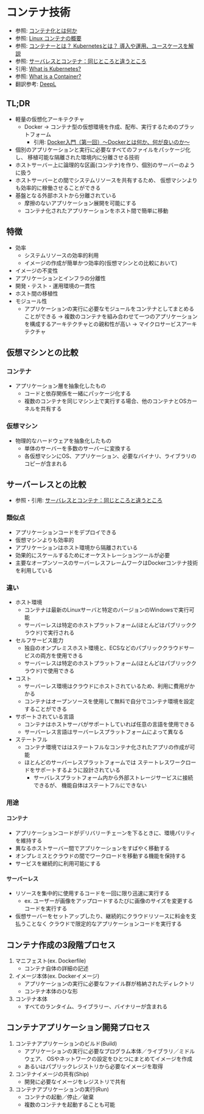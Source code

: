 # コンテナ技術
- 参照: [コンテナ化とは何か](https://developer.ibm.com/jp/videos/new-builders-containerization/)
- 参照: [Linux コンテナの概要](https://www.redhat.com/ja/topics/containers)
- 参照: [コンテナーとは？ Kubernetesとは？ 導入や運用、ユースケースを解説](https://codezine.jp/article/detail/11336)
- 参照: [サーバレスとコンテナ：同じところと違うところ](https://sumologic.digitalstacks.net/blog/serverless-vs-containers/)
- 引用: [What is Kubernetes?](https://kubernetes.io/docs/concepts/overview/what-is-kubernetes/)
- 参照: [What is a Container?](https://www.docker.com/resources/what-container)
- 翻訳参考: [DeepL](https://www.deepl.com/translator)

## TL;DR
- 軽量の仮想化アーキテクチャ
  - Docker -> コンテナ型の仮想環境を作成、配布、実行するためのプラットフォーム
    - 引用: [Docker入門（第一回）～Dockerとは何か、何が良いのか～](https://knowledge.sakura.ad.jp/13265/)
- 個別のアプリケーションと実行に必要なすべてのファイルをパッケージ化し、
  移植可能な隔離された環境内に分離させる技術
- ホストサーバー上に論理的な区画(コンテナ)を作り、個別のサーバーのように扱う
- ホストサーバーとの間でシステムリソースを共有するため、
  仮想マシンよりも効率的に稼働させることができる
- 基盤となる外部ホストから分離されている
  - 摩擦のないアプリケーション展開を可能にする
  - コンテナ化されたアプリケーションをホスト間で簡単に移動

## 特徴
- 効率
  - システムリソースの効率的利用
  - イメージの作成が簡単かつ効率的(仮想マシンとの比較において)
- イメージの不変性
- アプリケーションとインフラの分離性
- 開発・テスト・運用環境の一貫性
- ホスト間の移植性
- モジュール性
  - アプリケーションの実行に必要なモジュールをコンテナとしてまとめることができる
    -> 複数のコンテナを組み合わせて一つのアプリケーションを構成するアーキテクチャとの親和性が高い
    -> マイクロサービスアーキテクチャ

## 仮想マシンとの比較
### コンテナ
- アプリケーション層を抽象化したもの
  - コードと依存関係を一緒にパッケージ化する
  - 複数のコンテナを同じマシン上で実行する場合、他のコンテナとOSカーネルを共有する

### 仮想マシン
- 物理的なハードウェアを抽象化したもの
  - 単体のサーバーを多数のサーバーに変換する
  - 各仮想マシンにOS、アプリケーション、必要なバイナリ、ライブラリのコピーが含まれる

## サーバーレスとの比較
- 参照・引用: [サーバレスとコンテナ：同じところと違うところ](https://sumologic.digitalstacks.net/blog/serverless-vs-containers/)

### 類似点
- アプリケーションコードをデプロイできる
- 仮想マシンよりも効率的
- アプリケーションはホスト環境から隔離されている
- 効果的にスケールするためにオーケストレーションツールが必要
- 主要なオープンソースのサーバーレスフレームワークはDockerコンテナ技術を利用している

### 違い
- ホスト環境
  - コンテナは最新のLinuxサーバと特定のバージョンのWindowsで実行可能
  - サーバーレスは特定のホストプラットフォーム(ほとんどはパブリッククラウド)で実行される
- セルフサービス能力
  - 独自のオンプレミスホスト環境と、ECSなどのパブリッククラウドサービスの両方を使用できる
  - サーバーレスは特定のホストプラットフォーム(ほとんどはパブリッククラウド)で使用できる
- コスト
  - サーバーレス環境はクラウドにホストされているため、利用に費用がかかる
  - コンテナはオープンソースを使用して無料で自分でコンテナ環境を設定することができる
- サポートされている言語
  - コンテナはホストサーバがサポートしていれば任意の言語を使用できる
  - サーバーレス言語はサーバーレスプラットフォームによって異なる
- ステートフル
  - コンテナ環境でははステートフルなコンテナ化されたアプリの作成が可能
  - ほとんどのサーバーレスプラットフォームでは
    ステートレスワークロードをサポートするように設計されている
    - サーバレスプラットフォーム内から外部ストレージサービスに接続できるが、
      機能自体はステートフルにできない

### 用途
#### コンテナ
- アプリケーションコードがデリバリーチェーンを下るときに、環境パリティを維持する
- 異なるホストサーバー間でアプリケーションをすばやく移動する
- オンプレミスとクラウドの間でワークロードを移動する機能を保持する
- サービスを継続的に利用可能にする

#### サーバーレス
- リソースを集中的に使用するコードを一回に限り迅速に実行する
  - ex. ユーザーが画像をアップロードするたびに画像のサイズを変更するコードを実行する
- 仮想サーバーをセットアップしたり、継続的にクラウドリソースに料金を支払うことなく
  クラウドで限定的なアプリケーションコードを実行する

## コンテナ作成の3段階プロセス
1. マニフェスト(ex. Dockerfile)
    - コンテナ自体の詳細の記述
2. イメージ本体(ex. Dockerイメージ)
    - アプリケーションの実行に必要なファイル群が格納されたディレクトリ
    - コンテナ本体のひな形
3. コンテナ本体
    - すべてのランタイム、ライブラリー、バイナリーが含まれる

## コンテナアプリケーション開発プロセス
1. コンテナアプリケーションのビルド(Build)
    - アプリケーションの実行に必要なプログラム本体／ライブラリ／ミドルウェア、
      OSやネットワークの設定をひとつにまとめてイメージを作成
    - あるいはパブリックレジストリから必要なイメージを取得
2. コンテナイメージの共有(Ship)
    - 開発に必要なイメージをレジストリで共有
3. コンテナアプリケーションの実行(Run)
    - コンテナの起動／停止／破棄
    - 複数のコンテナを起動することも可能
